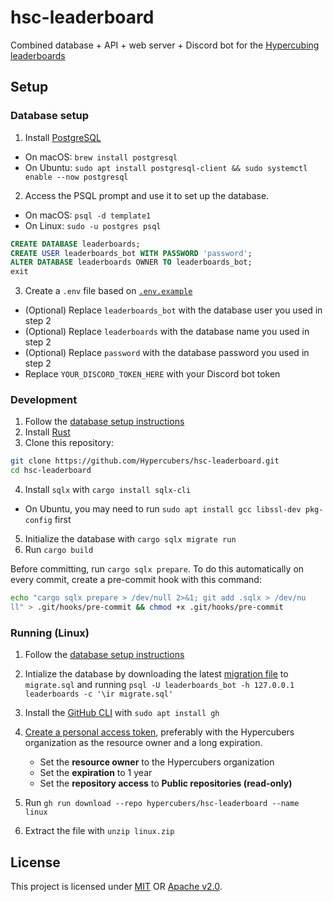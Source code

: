 # hsc-leaderboard

Combined database + API + web server + Discord bot for the [Hypercubing leaderboards](https://lb.hypercubing.xyz/)

## Setup

### Database setup

1. Install [PostgreSQL](https://www.postgresql.org/download/)

  - On macOS: `brew install postgresql`
  - On Ubuntu: `sudo apt install postgresql-client && sudo systemctl enable --now postgresql`

2. Access the PSQL prompt and use it to set up the database.

  - On macOS: `psql -d template1`
  - On Linux: `sudo -u postgres psql`

```sql
CREATE DATABASE leaderboards;
CREATE USER leaderboards_bot WITH PASSWORD 'password';
ALTER DATABASE leaderboards OWNER TO leaderboards_bot;
exit
```

3. Create a `.env` file based on [`.env.example`](.env.example)

  - (Optional) Replace `leaderboards_bot` with the database user you used in step 2
  - (Optional) Replace `leaderboards` with the database name you used in step 2
  - (Optional) Replace `password` with the database password you used in step 2
  - Replace `YOUR_DISCORD_TOKEN_HERE` with your Discord bot token

### Development

1. Follow the [database setup instructions](#database-setup)
2. Install [Rust](https://www.rust-lang.org/tools/install)
3. Clone this repository:

```sh
git clone https://github.com/Hypercubers/hsc-leaderboard.git
cd hsc-leaderboard
```

4. Install `sqlx` with `cargo install sqlx-cli`

  - On Ubuntu, you may need to run `sudo apt install gcc libssl-dev pkg-config` first

5. Initialize the database with `cargo sqlx migrate run`
6. Run `cargo build`

Before committing, run `cargo sqlx prepare`. To do this automatically on every commit, create a pre-commit hook with this command:

```sh
echo "cargo sqlx prepare > /dev/null 2>&1; git add .sqlx > /dev/nu
ll" > .git/hooks/pre-commit && chmod +x .git/hooks/pre-commit
```

### Running (Linux)

1. Follow the [database setup instructions](#database-setup)
2. Intialize the database by downloading the latest [migration file](migrations) to `migrate.sql` and running `psql -U leaderboards_bot -h 127.0.0.1 leaderboards -c '\ir migrate.sql'`
3. Install the [GitHub CLI](https://cli.github.com/) with `sudo apt install gh`
4. [Create a personal access token](https://github.com/settings/tokens), preferably with the Hypercubers organization as the resource owner and a long expiration.

    - Set the **resource owner** to the Hypercubers organization
    - Set the **expiration** to 1 year
    - Set the **repository access** to **Public repositories (read-only)**

6. Run `gh run download --repo hypercubers/hsc-leaderboard --name linux`
7. Extract the file with `unzip linux.zip`

## License

This project is licensed under [MIT](https://opensource.org/license/mit) OR [Apache v2.0](https://apache.org/licenses/LICENSE-2.0).
